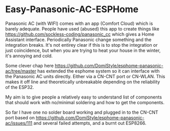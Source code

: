 # Easy-Panasonic-AC-ESPHome
Panasonic AC (with WIFI) comes with an app (Comfort Cloud) which is barely adequate. People have used (abused) this app to create things like https://github.com/sockless-coding/panasonic_cc which gives a Home Assistant interface. Periodically Panasonic change something and the integration breaks. It's not entirey clear if this is to stop the integration or just coincidence, but when you are trying to heat your house in the winter, it's annoying and cold.

Some clever chap here https://github.com/DomiStyle/esphome-panasonic-ac/tree/master has extended the esphome system so it can interface with the Panasonic AC units directly. Either via a CN-CNT port or CN-WLAN. This makes it off line and theoretically unbreakable depending on the reliability of the ESP32.

My aim is to give people a relatively easy to understand list of components that should work with no/minimal soldering and how to get the components.

So far I have one no solder board working and plugged in to the CN-CNT port based on https://github.com/DomiStyle/esphome-panasonic-ac/issues/111 and several failed attempts, and a burnt out ESP8266.


